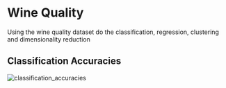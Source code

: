 # Wine Quality
Using the wine quality dataset do the classification, regression, clustering and dimensionality reduction
## Classification Accuracies
![classification_accuracies](https://user-images.githubusercontent.com/70576587/149364232-b8a89079-cf71-40b9-8d34-4c11c604d771.png)
